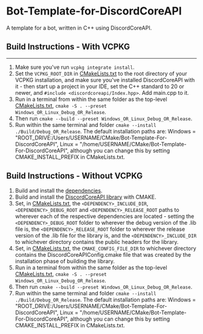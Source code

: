 # Bot-Template-for-DiscordCoreAPI
A template for a bot, written in C++ using DiscordCoreAPI.
## Build Instructions - With VCPKG
----
1. Make sure you've run `vcpkg integrate install`.
2. Set the `VCPKG_ROOT_DIR` in [CMakeLists.txt](https://github.com/RealTimeChris/Bot-Template-for-DiscordCoreAPI/blob/main/CMakeLists.txt#L2) to the root directory of your VCPKG installation, and make sure you've installed DiscordCoreAPI with it - then start up a project in your IDE, set the C++ standard to 20 or newer, and `#include <discordcoreapi/Index.hpp>`. Add main.cpp to it.
3. Run in a terminal from within the same folder as the top-level [CMakeLists.txt](https://github.com/RealTimeChris/Bot-Template-for-DiscordCoreAPI/blob/main/CMakeLists.txt), `cmake -S . --preset Windows_OR_Linux_Debug_OR_Release`.
4. Then run `cmake --build --preset Windows_OR_Linux_Debug_OR_Release`.
5. Run within the same terminal and folder `cmake --install ./Build/Debug_OR_Release`. The default installation paths are: Windows = "ROOT_DRIVE:/Users/USERNAME/CMake/Bot-Template-For-DiscordCoreAPI", Linux = "/home/USERNAME/CMake/Bot-Template-For-DiscordCoreAPI", although you can change this by setting CMAKE_INSTALL_PREFIX in CMakeLists.txt.
## Build Instructions - Without VCPKG
1. Build and install the [dependencies](https://github.com/RealTimeChris/DiscordCoreAPI#dependencies).
2. Build and install the [DiscordCoreAPI library](https://github.com/RealTimeChris/DiscordCoreAPI#build-instructions-non-vcpkg---the-library) with CMAKE.
3. Set, in [CMakeLists.txt](https://github.com/RealTimeChris/Bot-Template-for-DiscordCoreAPI/blob/main/CMakeLists.txt#L6-L18), the `<DEPENDENCY>_INCLUDE_DIR`, `<DEPENDENCY>_DEBUG_ROOT` and `<DEPENDENCY>_RELEASE_ROOT` paths to wherever each of the respective dependencies are located - setting the `<DEPENDENCY>_DEBUG_ROOT` folder to wherever the debug version of the .lib file is, the `<DEPENDENCY>_RELEASE_ROOT` folder to wherever the release version of the .lib file for the library is, and the `<DEPENDENCY>_INCLUDE_DIR` to whichever directory contains the public headers for the library.
4. Set, in [CMakeLists.txt](https://github.com/RealTimeChris/Bot-Template-for-DiscordCoreAPI/blob/main/CMakeLists.txt#L4), the `CMAKE_CONFIG_FILE_DIR` to whichever directory contains the DiscordCoreAPIConfig.cmake file that was created by the installation phase of building the library.
5. Run in a terminal from within the same folder as the top-level [CMakeLists.txt](https://github.com/RealTimeChris/Bot-Template-for-DiscordCoreAPI/blob/main/CMakeLists.txt), `cmake -S . --preset Windows_OR_Linux_Debug_OR_Release`.
7. Then run `cmake --build --preset Windows_OR_Linux_Debug_OR_Release`.
8. Run within the same terminal and folder `cmake --install ./Build/Debug_OR_Release`. The default installation paths are: Windows = "ROOT_DRIVE:/Users/USERNAME/CMake/Bot-Template-For-DiscordCoreAPI", Linux = "/home/USERNAME/CMake/Bot-Template-For-DiscordCoreAPI", although you can change this by setting CMAKE_INSTALL_PREFIX in CMakeLists.txt.
